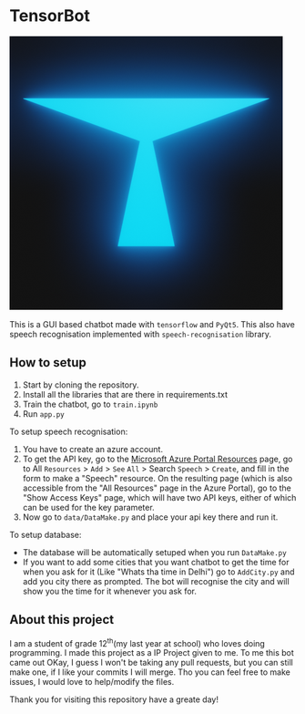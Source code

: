 # TensorBot
![](meta/tensor(glow).png)

This is a GUI based chatbot made with `tensorflow` and `PyQt5`. This also have speech recognisation implemented with `speech-recognisation` library.

## How to setup

1. Start by cloning the repository.
2. Install all the libraries that are there in requirements.txt
3. Train the chatbot, go to `train.ipynb`
4. Run `app.py`

To setup speech recognisation:

1. You have to create an azure account.
2. To get the API key, go to the [Microsoft Azure Portal Resources](https://portal.azure.com/) page, go to All `Resources` > `Add` > `See` `All` > Search `Speech` > `Create`, and fill in the form to make a "Speech" resource. On the resulting page (which is also accessible from the "All Resources" page in the Azure Portal), go to the "Show Access Keys" page, which will have two API keys, either of which can be used for the key parameter.
3. Now go to `data/DataMake.py` and place your api key there and run it.

To setup database:
* The database will be automatically setuped when you run `DataMake.py`
* If you want to add some cities that you want chatbot to get the time for when you ask for it (Like "Whats tha time in Delhi") go to `AddCity.py` and add you city there as prompted. The bot will recognise the city and will show you the time for it whenever you ask for.

## About this project

I am a student of grade 12<sup>th</sup>(my last year at school) who loves doing programming. I made this project as a IP Project given to me. To me this bot came out OKay, I guess I won't be taking any pull requests, but you can still make one, if I like your commits I will merge. Tho you can feel free to make issues, I would love to help/modify the files.

Thank you for visiting this repository have a greate day!
